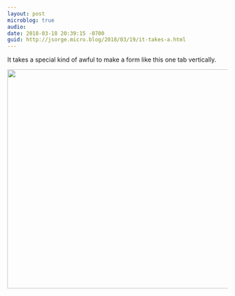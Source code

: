 ```yaml
---
layout: post
microblog: true
audio: 
date: 2018-03-18 20:39:15 -0700
guid: http://jsorge.micro.blog/2018/03/19/it-takes-a.html
---
```

It takes a special kind of awful to make a form like this one tab vertically.

<img src="http://mb.jsorge.net/uploads/2018/c1db1bf5f9.jpg" width="600" height="501" />
